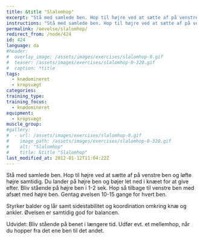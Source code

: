```yaml
---
title: &title "Slalomhop"
excerpt: "Stå med samlede ben. Hop til højre ved at sætte af på venstre ben og løfte højre samtidig. Du lander på højre ben og bøjer let ned i knæet for at give efter. Bliv stående på højre ben i 1-2 sek. Hop så tilbage til venstre ben med afsæt med højre ben. Gentag øvelsen 10-15 gange for hvert ben. "
instructions: "Stå med samlede ben. Hop til højre ved at sætte af på venstre ben og løfte højre samtidig. Du lander på højre ben og bøjer let ned i knæet for at give efter. Bliv stående på højre ben i 1-2 sek. Hop så tilbage til venstre ben med afsæt med højre ben. Gentag øvelsen 10-15 gange for hvert ben. "
permalink: /oevelse/slalomhop/
redirect_from: /node/424
id: 424
language: da
#header:
#  overlay_image: /assets/images/exercises/slalomhop-0.gif
#  teaser: /assets/images/exercises/slalomhop-0-320.gif
#  caption: *title
tags:
  - knædomineret
  - kropsvægt
categories:
training_type: 
training_focus: 
  - knædomineret
equipment:
  - kropsvægt
muscle_group:
#gallery:
#  - url: /assets/images/exercises/slalomhop-0.gif
#    image_path: /assets/images/exercises/slalomhop-0-320.gif
#    alt: "Slalomhop"
#    title: &title "Slalomhop"
last_modified_at: 2012-01-12T11:04:22Z
---
```


 Stå med samlede ben. Hop til højre ved at sætte af på venstre ben og løfte højre samtidig. Du lander på højre ben og bøjer let ned i knæet for at give efter. Bliv stående på højre ben i 1-2 sek. Hop så tilbage til venstre ben med afsæt med højre ben. Gentag øvelsen 10-15 gange for hvert ben.

Styrker balder og lår samt sidestabilitet og koordination omkring knæ og ankler. Øvelsen er samtidig god for balancen.

Udvidet: Bliv stående på benet i længere tid. Udfør evt. et mellemhop, når du hopper fra det ene ben til det andet.
